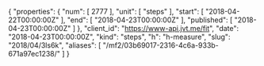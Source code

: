 {
  "properties": {
    "num": [
      2777
    ],
    "unit": [
      "steps"
    ],
    "start": [
      "2018-04-22T00:00:00Z"
    ],
    "end": [
      "2018-04-23T00:00:00Z"
    ],
    "published": [
      "2018-04-23T00:00:00Z"
    ]
  },
  "client_id": "https://www-api.jvt.me/fit",
  "date": "2018-04-23T00:00:00Z",
  "kind": "steps",
  "h": "h-measure",
  "slug": "2018/04/3ls6k",
  "aliases": [
    "/mf2/03b69017-2316-4c6a-933b-671a97ec1238/"
  ]
}
